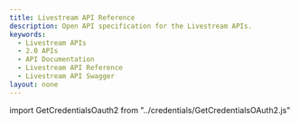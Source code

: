 ```yaml
---
title: Livestream API Reference
description: Open API specification for the Livestream APIs.
keywords:
  - Livestream APIs
  - 2.0 APIs
  - API Documentation
  - Livestream API Reference
  - Livestream API Swagger
layout: none
---
```

import GetCredentialsOauth2 from "../credentials/GetCredentialsOAuth2.js"

<GetCredentialsOauth2 />

<RedoclyAPIBlock src="/analytics-2.0-apis/livestream.json" scrollYOffset={64}/>
